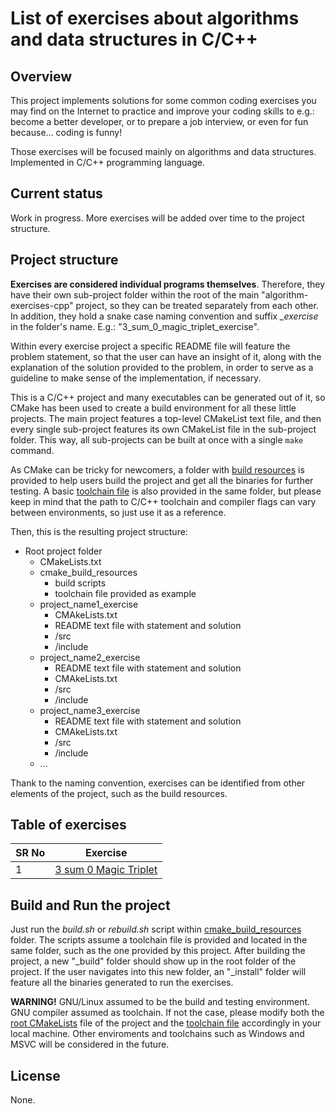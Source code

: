# List of exercises about algorithms and data structures in C/C++

## Overview

This project implements solutions for some common coding exercises you may find on the Internet to practice and improve your coding skills to e.g.: become a better developer, or to prepare a job interview, or even for fun because... coding is funny!

Those exercises will be focused mainly on algorithms and data structures. Implemented in C/C++ programming language.

## Current status
Work in progress. More exercises will be added over time to the project structure.

## Project structure

**Exercises are considered individual programs themselves**. Therefore, they have their own sub-project folder within the root of the main "algorithm-exercises-cpp" project, so they can be treated separately from each other. In addition, they hold a snake case naming convention and suffix *_exercise* in the folder's name. E.g.: "3_sum_0_magic_triplet_exercise".

Within every exercise project a specific README file will feature the problem statement, so that the user can have an insight of it, along with the explanation of the solution provided to the problem, in order to serve as a guideline to make sense of the implementation, if necessary.

This is a C/C++ project and many executables can be generated out of it, so CMake has been used to create a build environment for all these little projects. The main project features a top-level CMakeList text file, and then every single sub-project features its own CMakeList file in the sub-project folder. This way, all sub-projects can be built at once with a single `make` command.

As CMake can be tricky for newcomers, a folder with [build resources](https://github.com/ppradillos/algorithm-exercises-cpp/tree/master/cmake_build_resources) is provided to help users build the project and get all the binaries for further testing. A basic [toolchain file](https://github.com/ppradillos/algorithm-exercises-cpp/blob/master/cmake_build_resources/toolchain-linux.cmake) is also provided in the same folder, but please keep in mind that the path to C/C++ toolchain and compiler flags can vary between environments, so just use it as a reference.

Then, this is the resulting project structure:
* Root project folder
    * CMakeLists.txt
    * cmake_build_resources
        * build scripts
        * toolchain file provided as example
    * project_name1_exercise
        * CMAkeLists.txt
        * README text file with statement and solution
        * /src
        * /include
    * project_name2_exercise
        * README text file with statement and solution
        * CMAkeLists.txt
        * /src
        * /include
    * project_name3_exercise
        * README text file with statement and solution
        * CMAkeLists.txt
        * /src
        * /include
    * ...

Thank to the naming convention, exercises can be identified from other elements of the project, such as the build resources.

## Table of exercises

| SR No | Exercise |
| ------ | ------ |
|1 | [3 sum 0 Magic Triplet](https://github.com/ppradillos/algorithm-exercises-cpp/tree/master/3_sum_0_magic_triplet_exercise) |

## Build and Run the project

Just run the *build.sh* or *rebuild.sh* script within [cmake_build_resources](https://github.com/ppradillos/algorithm-exercises-cpp/tree/master/cmake_build_resources) folder. The scripts assume a toolchain file is provided and located in the same folder, such as the one provided by this project. After building the project, a new "_build" folder should show up in the root folder of the project. If the user navigates into this new folder, an "_install" folder will feature all the binaries generated to run the exercises.

**WARNING!** GNU/Linux assumed to be the build and testing environment. GNU compiler assumed as toolchain. If not the case, please modify both the [root CMakeLists](https://github.com/ppradillos/algorithm-exercises-cpp/blob/master/CMakeLists.txt) file of the project and the [toolchain file](https://github.com/ppradillos/algorithm-exercises-cpp/blob/master/cmake_build_resources/toolchain-linux.cmake) accordingly in your local machine. Other enviroments and toolchains such as Windows and MSVC will be considered in the future.

## License
None.